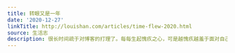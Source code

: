 ```yaml
---
title: 转眼又是一年
date: '2020-12-27'
linkTitle: http://louishan.com/articles/time-flew-2020.html
source: 生活志
description: 很长时间疏于对博客的打理了。每每生起愧疚之心，可是越愧疚越羞于面对自己的博客，于是索性假装不去理睬。一天一天拖 [&#8230;]
---
```

